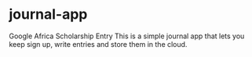 # journal-app
Google Africa Scholarship Entry
This is a simple journal app that lets you keep sign up, write entries and store them in the cloud.